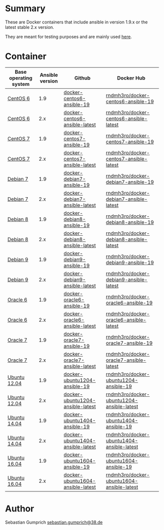 # Summary
These are Docker containers that include ansible in version 1.9.x or the latest stable 2.x version.

They are meant for testing purposes and are mainly used [here](https://github.com/dev-sec/).

# Container

| Base operating system  | Ansible version | Github                                | Docker Hub |
| ---------------------- | --------------- | ------------------------------------- |------------|
| [CentOS 6][centos]     | 1.9             | [docker-centos6-ansible-19][]         | [rndmh3ro/docker-centos6-ansible-19][] |
| [CentOS 6][centos]     | 2.x             | [docker-centos6-ansible-latest][]     | [rndmh3ro/docker-centos6-ansible-latest][] |
| [CentOS 7][centos]     | 1.9             | [docker-centos7-ansible-19][]         | [rndmh3ro/docker-centos7-ansible-19][] |
| [CentOS 7][centos]     | 2.x             | [docker-centos7-ansible-latest][]     | [rndmh3ro/docker-centos7-ansible-latest][] |
| [Debian 7][debian]     | 1.9             | [docker-debian7-ansible-19][]         | [rndmh3ro/docker-debian7-ansible-19][] |
| [Debian 7][debian]     | 2.x             | [docker-debian7-ansible-latest][]     | [rndmh3ro/docker-debian7-ansible-latest][] |
| [Debian 8][debian]     | 1.9             | [docker-debian8-ansible-19][]         | [rndmh3ro/docker-debian8-ansible-19][] |
| [Debian 8][debian]     | 2.x             | [docker-debian8-ansible-latest][]     | [rndmh3ro/docker-debian8-ansible-latest][] |
| [Debian 9][debian]     | 1.9             | [docker-debian9-ansible-19][]         | [rndmh3ro/docker-debian9-ansible-19][] |
| [Debian 9][debian]     | 2.x             | [docker-debian9-ansible-latest][]     | [rndmh3ro/docker-debian9-ansible-latest][] |
| [Oracle 6][oracle]     | 1.9             | [docker-oracle6-ansible-19][]         | [rndmh3ro/docker-oracle6-ansible-19][] |
| [Oracle 6][oracle]     | 2.x             | [docker-oracle6-ansible-latest][]     | [rndmh3ro/docker-oracle6-ansible-latest][] |
| [Oracle 7][oracle]     | 1.9             | [docker-oracle7-ansible-19][]         | [rndmh3ro/docker-oracle7-ansible-19][] |
| [Oracle 7][oracle]     | 2.x             | [docker-oracle7-ansible-latest][]     | [rndmh3ro/docker-oracle7-ansible-latest][] |
| [Ubuntu 12.04][ubuntu] | 1.9             | [docker-ubuntu1204-ansible-19][]     | [rndmh3ro/docker-ubuntu1204-ansible-19][] |
| [Ubuntu 12.04][ubuntu] | 2.x             | [docker-ubuntu1204-ansible-latest][] | [rndmh3ro/docker-ubuntu1204-ansible-latest][] |
| [Ubuntu 14.04][ubuntu] | 1.9             | [docker-ubuntu1404-ansible-19][]     | [rndmh3ro/docker-ubuntu1404-ansible-19][] |
| [Ubuntu 14.04][ubuntu] | 2.x             | [docker-ubuntu1404-ansible-latest][] | [rndmh3ro/docker-ubuntu1404-ansible-latest][] |
| [Ubuntu 16.04][ubuntu] | 1.9             | [docker-ubuntu1604-ansible-19][]     | [rndmh3ro/docker-ubuntu1604-ansible-19][] |
| [Ubuntu 16.04][ubuntu] | 2.x             | [docker-ubuntu1604-ansible-latest][] | [rndmh3ro/docker-ubuntu1604-ansible-latest][] |


# Author

Sebastian Gumprich <sebastian.gumprich@38.de>


[centos]: https://hub.docker.com/_/centos/
[debian]: https://hub.docker.com/_/debian/
[oracle]: https://hub.docker.com/_/oraclelinux/
[ubuntu]: https://hub.docker.com/_/ubuntu/
[docker-centos6-ansible-19]: https://github.com/rndmh3ro/docker-ansible/blob/master/centos6-ansible-19/Dockerfile
[docker-centos6-ansible-latest]: https://github.com/rndmh3ro/docker-ansible/blob/master/centos6-ansible-latest/Dockerfile
[docker-centos7-ansible-19]: https://github.com/rndmh3ro/docker-ansible/blob/master/centos7-ansible-19/Dockerfile
[docker-centos7-ansible-latest]: https://github.com/rndmh3ro/docker-ansible/blob/master/centos7-ansible-latest/Dockerfile
[docker-debian7-ansible-19]: https://github.com/rndmh3ro/docker-ansible/blob/master/debian7-ansible-19/Dockerfile
[docker-debian7-ansible-latest]: https://github.com/rndmh3ro/docker-ansible/blob/master/debian7-ansible-latest/Dockerfile
[docker-debian8-ansible-19]: https://github.com/rndmh3ro/docker-ansible/blob/master/debian8-ansible-19/Dockerfile
[docker-debian8-ansible-latest]: https://github.com/rndmh3ro/docker-ansible/blob/master/debian8-ansible-latest/Dockerfile
[docker-debian9-ansible-19]: https://github.com/rndmh3ro/docker-ansible/blob/master/debian9-ansible-19/Dockerfile
[docker-debian9-ansible-latest]: https://github.com/rndmh3ro/docker-ansible/blob/master/debian9-ansible-latest/Dockerfile
[docker-oracle6-ansible-19]: https://github.com/rndmh3ro/docker-ansible/blob/master/oracle6-ansible-19/Dockerfile
[docker-oracle6-ansible-latest]: https://github.com/rndmh3ro/docker-ansible/blob/master/oracle6-ansible-latest/Dockerfile
[docker-oracle7-ansible-19]: https://github.com/rndmh3ro/docker-ansible/blob/master/oracle7-ansible-19/Dockerfile
[docker-oracle7-ansible-latest]: https://github.com/rndmh3ro/docker-ansible/blob/master/oracle7-ansible-latest/Dockerfile
[docker-ubuntu1204-ansible-19]: https://github.com/rndmh3ro/docker-ansible/blob/master/ubuntu1204-ansible-19/Dockerfile
[docker-ubuntu1204-ansible-latest]: https://github.com/rndmh3ro/docker-ansible/blob/master/ubuntu1204-ansible-latest/Dockerfile
[docker-ubuntu1404-ansible-19]: https://github.com/rndmh3ro/docker-ansible/blob/master/ubuntu1404-ansible-19/Dockerfile
[docker-ubuntu1404-ansible-latest]: https://github.com/rndmh3ro/docker-ansible/blob/master/ubuntu1404-ansible-19/Dockerfile
[docker-ubuntu1604-ansible-19]: https://github.com/rndmh3ro/docker-ansible/blob/master/ubuntu1604-ansible-19/Dockerfile
[docker-ubuntu1604-ansible-latest]: https://github.com/rndmh3ro/docker-ansible/blob/master/ubuntu1604-ansible-latest/Dockerfile

[rndmh3ro/docker-centos6-ansible-19]: https://hub.docker.com/r/rndmh3ro/docker-centos6-ansible
[rndmh3ro/docker-centos6-ansible-latest]: https://hub.docker.com/r/rndmh3ro/docker-centos6-ansible
[rndmh3ro/docker-centos7-ansible-19]: https://hub.docker.com/r/rndmh3ro/docker-centos7-ansible
[rndmh3ro/docker-centos7-ansible-latest]: https://hub.docker.com/r/rndmh3ro/docker-centos7-ansible
[rndmh3ro/docker-debian7-ansible-19]: https://hub.docker.com/r/rndmh3ro/docker-debian7-ansible
[rndmh3ro/docker-debian7-ansible-latest]: https://hub.docker.com/r/rndmh3ro/docker-debian7-ansible
[rndmh3ro/docker-debian8-ansible-19]: https://hub.docker.com/r/rndmh3ro/docker-debian8-ansible
[rndmh3ro/docker-debian8-ansible-latest]: https://hub.docker.com/r/rndmh3ro/docker-debian8-ansible
[rndmh3ro/docker-debian9-ansible-19]: https://hub.docker.com/r/rndmh3ro/docker-debian9-ansible
[rndmh3ro/docker-debian9-ansible-latest]: https://hub.docker.com/r/rndmh3ro/docker-debian9-ansible
[rndmh3ro/docker-oracle6-ansible-19]: https://hub.docker.com/r/rndmh3ro/docker-oracle6-ansible
[rndmh3ro/docker-oracle6-ansible-latest]: https://hub.docker.com/r/rndmh3ro/docker-oracle6-ansible
[rndmh3ro/docker-oracle7-ansible-19]: https://hub.docker.com/r/rndmh3ro/docker-oracle7-ansible
[rndmh3ro/docker-oracle7-ansible-latest]: https://hub.docker.com/r/rndmh3ro/docker-oracle7-ansible
[rndmh3ro/docker-ubuntu1204-ansible-19]: https://hub.docker.com/r/rndmh3ro/docker-ubuntu1204-ansible
[rndmh3ro/docker-ubuntu1204-ansible-latest]: https://hub.docker.com/r/rndmh3ro/docker-ubuntu1204-ansible
[rndmh3ro/docker-ubuntu1404-ansible-19]: https://hub.docker.com/r/rndmh3ro/docker-ubuntu1404-ansible
[rndmh3ro/docker-ubuntu1404-ansible-latest]: https://hub.docker.com/r/rndmh3ro/docker-ubuntu1404-ansible
[rndmh3ro/docker-ubuntu1604-ansible-19]: https://hub.docker.com/r/rndmh3ro/docker-ubuntu1604-ansible
[rndmh3ro/docker-ubuntu1604-ansible-latest]: https://hub.docker.com/r/rndmh3ro/docker-ubuntu1604-ansible